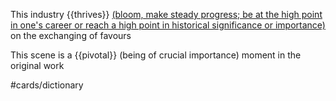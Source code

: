 

This industry {{thrives}} <u>(bloom, make steady progress; be at the high point in one's career or reach a high point in historical significance or importance)</u> on the exchanging of favours

This scene is a {{pivotal}} (being of crucial importance) moment in the original work 

#cards/dictionary 

